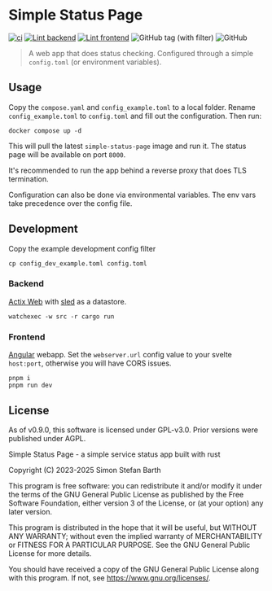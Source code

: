 # Simple Status Page

[![ci](https://img.shields.io/github/actions/workflow/status/data5tream/simple-status-page/ci.yml?style=for-the-badge)](https://github.com/Data5tream/simple-status-page/actions/workflows/ci.yml)
[![Lint backend](https://img.shields.io/github/actions/workflow/status/data5tream/simple-status-page/lint-backend.yml?style=for-the-badge&label=Backend%20lints)](https://github.com/Data5tream/simple-status-page/actions/workflows/lint-backend.yml)
[![Lint frontend](https://img.shields.io/github/actions/workflow/status/data5tream/simple-status-page/lint-frontend.yml?style=for-the-badge&label=Frontend%20lints)](https://github.com/Data5tream/simple-status-page/actions/workflows/lint-frontend.yml)
![GitHub tag (with filter)](https://img.shields.io/github/v/tag/data5tream/simple-status-page?style=for-the-badge)
![GitHub](https://img.shields.io/github/license/data5tream/simple-status-page?style=for-the-badge&color=blue)


> A web app that does status checking. Configured through a simple `config.toml` (or environment variables).

## Usage

Copy the `compose.yaml` and `config_example.toml` to a local folder. Rename `config_example.toml` to `config.toml`
and fill out the configuration. Then run:

```shell
docker compose up -d
```

This will pull the latest `simple-status-page` image and run it. The status page will be available on port
`8000`.

It's recommended to run the app behind a reverse proxy that does TLS termination.

Configuration can also be done via environmental variables. The env vars take precedence over the config file.

## Development

Copy the example development config filter

```shell
cp config_dev_example.toml config.toml
```

### Backend

[Actix Web](https://actix.rs/) with [sled](https://sled.rs/) as a datastore.

```shell
watchexec -w src -r cargo run
```

### Frontend

[Angular](https://angular.dev/) webapp. Set the `webserver.url` config value to your svelte
`host:port`, otherwise you will have CORS issues.

```shell
pnpm i
pnpm run dev
```

## License

As of v0.9.0, this software is licensed under GPL-v3.0. Prior versions were published under
AGPL.

Simple Status Page - a simple service status app built with rust

Copyright (C) 2023-2025  Simon Stefan Barth

This program is free software: you can redistribute it and/or modify
it under the terms of the GNU General Public License as published by
the Free Software Foundation, either version 3 of the License, or
(at your option) any later version.

This program is distributed in the hope that it will be useful,
but WITHOUT ANY WARRANTY; without even the implied warranty of
MERCHANTABILITY or FITNESS FOR A PARTICULAR PURPOSE.  See the
GNU General Public License for more details.

You should have received a copy of the GNU General Public License
along with this program.  If not, see <https://www.gnu.org/licenses/>.
